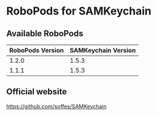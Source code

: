 # RoboPods for SAMKeychain

## Available RoboPods

| RoboPods Version  | SAMKeychain Version |
|-------------------|---------------------|
| 1.2.0             | 1.5.3               |
| 1.1.1             | 1.5.3               |

## Official website

https://github.com/soffes/SAMKeychain
